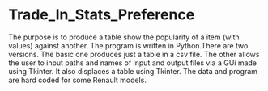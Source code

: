 # Trade_In_Stats_Preference

The purpose is to produce a table show the popularity of a item (with values) against another.  The program is written in Python.There are two versions.  The basic one produces just a table in a csv file.  The other allows the user to input paths and names of input and output files via a GUi made using Tkinter.  It also displaces a table using Tkinter.  The data and program are hard coded for some Renault models.
